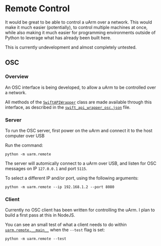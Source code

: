 # Remote Control

It would be great to be able to control a uArm over a network. This would make it much easier (potentially), to control multiple machines at once, while also making it much easier for programming environments outside of Python to leverage what has already been built here.

This is currently undevelopment and almost completely untested.

## OSC

### Overview

An OSC interface is being developed, to allow a uArm to be controlled over a network.

All methods of the [`SwiftAPIWrapper`](../../uarm/wrapper/swift_api_wrapper.py) class are made available through this interface, as described in the [`swift_api_wrapper_osc.json`](../../uarm/remote/swift_api_wrapper_osc.json) file.

### Server

To run the OSC server, first power on the uArm and connect it to the host computer over USB

Run the command:

```
python -m uarm.remote
```

The server will automically connect to a uArm over USB, and listen for OSC messages on IP `127.0.0.1` and port `5115`.

To select a different IP and/or port, using the following arguments:

```
python -m uarm.remote --ip 192.168.1.2 --port 8080
```

### Client

Currently no OSC client has been written for controlling the uArm. I plan to build a first pass at this in NodeJS.

You can see an small test of what a client needs to do within [`uarm.remote.__main__`](../../uarm/remote/__main__.py) when the `--test` flag is set:

```
python -m uarm.remote --test
```

